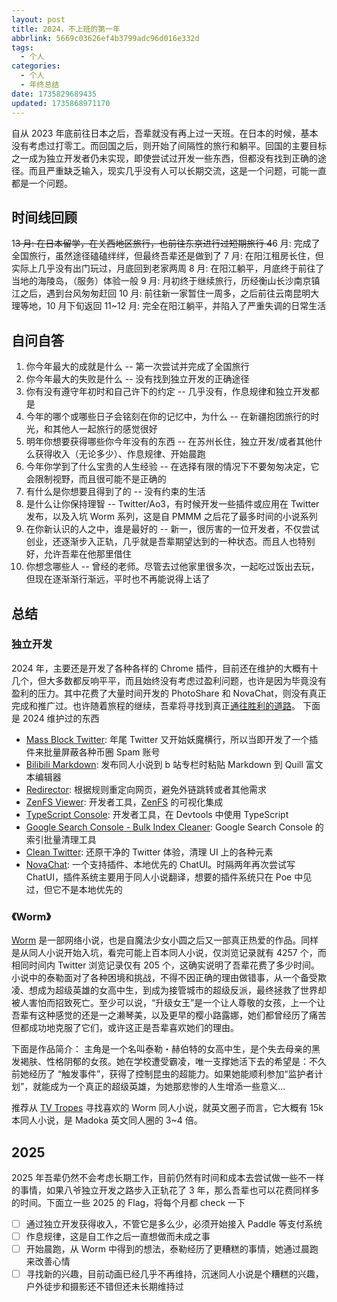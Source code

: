 ```yaml
---
layout: post
title: 2024，不上班的第一年
abbrlink: 5669c03626ef4b3799adc96d016e332d
tags:
  - 个人
categories:
  - 个人
  - 年终总结
date: 1735829689435
updated: 1735868971170
---
```


自从 2023 年底前往日本之后，吾辈就没有再上过一天班。在日本的时候，基本没有考虑过打零工。而回国之后，则开始了间隔性的旅行和躺平。回国的主要目标之一成为独立开发者仍未实现，即使尝试过开发一些东西，但都没有找到正确的途径。而且严重缺乏输入，现实几乎没有人可以长期交流，这是一个问题，可能一直都是一个问题。

## 时间线回顾

1~~3 月: 在日本留学，在关西地区旅行，也前往东京进行过短期旅行
4~~6 月: 完成了全国旅行，虽然途径磕磕绊绊，但最终吾辈还是做到了
7 月: 在阳江租房长住，但实际上几乎没有出门玩过，月底回到老家两周
8 月: 在阳江躺平，月底终于前往了当地的海陵岛，（服务）体验一般
9 月: 月初终于继续旅行，历经衡山长沙南京镇江之后，遇到台风匆匆赶回
10 月: 前往新一家暂住一周多，之后前往云南昆明大理等地，10 月下旬返回
11\~12 月: 完全在阳江躺平，并陷入了严重失调的日常生活

## 自问自答

1. 你今年最大的成就是什么 -- 第一次尝试并完成了全国旅行
2. 你今年最大的失败是什么 -- 没有找到独立开发的正确途径
3. 你有没有遵守年初时和自己许下的约定 -- 几乎没有，作息规律和独立开发都是
4. 今年的哪个或哪些日子会铭刻在你的记忆中，为什么 -- 在新疆抱团旅行的时光，和其他人一起旅行的感觉很好
5. 明年你想要获得哪些你今年没有的东西 -- 在苏州长住，独立开发/或者其他什么获得收入（无论多少）、作息规律、开始晨跑
6. 今年你学到了什么宝贵的人生经验 -- 在选择有限的情况下不要匆匆决定，它会限制视野，而且很可能不是正确的
7. 有什么是你想要且得到了的 -- 没有约束的生活
8. 是什么让你保持理智 -- Twitter/Ao3，有时候开发一些插件或应用在 Twitter 发布，以及入坑 Worm 系列，这是自 PMMM 之后花了最多时间的小说系列
9. 在你新认识的人之中，谁是最好的 -- 新一，很厉害的一位开发者，不仅尝试创业，还逐渐步入正轨，几乎就是吾辈期望达到的一种状态。而且人也特别好，允许吾辈在他那里借住
10. 你想念哪些人 -- 曾经的老师。尽管去过他家里很多次，一起吃过饭出去玩，但现在逐渐渐行渐远，平时也不再能说得上话了

## 总结

### 独立开发

2024 年，主要还是开发了各种各样的 Chrome 插件，目前还在维护的大概有十几个，但大多数都反响平平，而且始终没有考虑过盈利问题，也许是因为毕竟没有盈利的压力。其中花费了大量时间开发的 PhotoShare 和 NovaChat，则没有真正完成和推广过。也许随着旅程的继续，吾辈将寻找到真正[通往胜利的道路](https://powerlisting.fandom.com/wiki/Path_to_Victory)。
下面是 2024 维护过的东西

- [Mass Block Twitter](https://chromewebstore.google.com/detail/mass-block-twitter/eaghpebepefbcadjdppjjopoagckdhej): 年尾 Twitter 又开始妖魔横行，所以当即开发了一个插件来批量屏蔽各种币圈 Spam 账号
- [Bilibili Markdown](https://chromewebstore.google.com/detail/bilibili-markdown/gnhfnomkebeabllbfnodhhhebnieehoe): 发布同人小说到 b 站专栏时粘贴 Markdown 到 Quill 富文本编辑器
- [Redirector](https://chromewebstore.google.com/detail/redirector/lioaeidejmlpffbndjhaameocfldlhin): 根据规则重定向网页，避免外链跳转或者其他需求
- [ZenFS Viewer](https://chromewebstore.google.com/detail/zenfs-viewer/mdbgdjlikgdjeandfkabaleddcpaigkk): 开发者工具，[ZenFS](https://github.com/zen-fs/core) 的可视化集成
- [TypeScript Console](https://chromewebstore.google.com/detail/typescript-console/jkanoakidjoklcefakbdnnhgdenddppg): 开发者工具，在 Devtools 中使用 TypeScript
- [Google Search Console - Bulk Index Cleaner](https://chromewebstore.google.com/detail/google-search-console-bul/madhneifdedhnkbahgfabaecpfajpigi): Google Search Console 的索引批量清理工具
- [Clean Twitter](https://chromewebstore.google.com/detail/clean-twitter/lbbfmkbgembfbohdadeggdcgdkmfdmpb): 还原干净的 Twitter 体验，清理 UI 上的各种元素
- [NovaChat](https://novachat.dev/): 一个支持插件、本地优先的 ChatUI。时隔两年再次尝试写 ChatUI，插件系统主要用于同人小说翻译，想要的插件系统只在 Poe 中见过，但它不是本地优先的

### 《Worm》

[Worm](https://parahumans.wordpress.com/) 是一部网络小说，也是自魔法少女小圆之后又一部真正热爱的作品。同样是从同人小说开始入坑，看完可能上百本同人小说，仅浏览记录就有 4257 个，而相同时间内 Twitter 浏览记录仅有 205 个，这确实说明了吾辈花费了多少时间。小说中的泰勒面对了各种困境和挑战，不得不因正确的理由做错事，从一个备受欺凌、想成为超级英雄的女高中生，到成为接管城市的超级反派，最终拯救了世界却被人害怕而招致死亡。至少可以说，“升级女王”是一个让人尊敬的女孩，上一个让吾辈有这种感觉的还是一之濑琴美，以及更早的樱小路露娜，她们都曾经历了痛苦但都成功地克服了它们，或许这正是吾辈喜欢她们的理由。

下面是作品简介：
主角是一个名叫泰勒・赫伯特的女高中生，是个失去母亲的黑发褐肤、性格阴郁的女孩。她在学校遭受霸凌，唯一支撑她活下去的希望是：不久前她经历了 “触发事件”，获得了控制昆虫的超能力。如果她能顺利参加“监护者计划”，就能成为一个真正的超级英雄，为她那悲惨的人生增添一些意义...

推荐从 [TV Tropes](https://tvtropes.org/pmwiki/pmwiki.php/FanficRecs/Worm) 寻找喜欢的 Worm 同人小说，就英文圈子而言，它大概有 15k 本同人小说，是 Madoka 英文同人圈的 3\~4 倍。

## 2025

2025 年吾辈仍然不会考虑长期工作，目前仍然有时间和成本去尝试做一些不一样的事情，如果八爷独立开发之路步入正轨花了 3 年，那么吾辈也可以花费同样多的时间。下面立一些 2025 的 Flag，将每个月都 check 一下

- [ ] 通过独立开发获得收入，不管它是多么少，必须开始接入 Paddle 等支付系统
- [ ] 作息规律，这是自工作之后一直想做而未成之事
- [ ] 开始晨跑，从 Worm 中得到的想法，泰勒经历了更糟糕的事情，她通过晨跑来改善心情
- [ ] 寻找新的兴趣，目前动画已经几乎不再维持，沉迷同人小说是个糟糕的兴趣，户外徒步和摄影还不错但还未长期维持过
